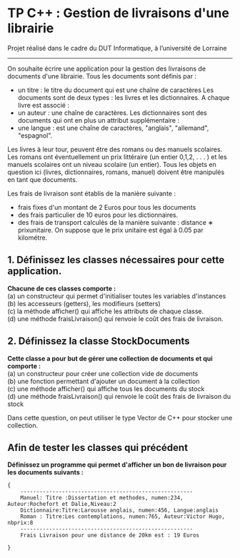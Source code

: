 # TP C++ : Gestion de livraisons d'une librairie

Projet réalisé dans le cadre du DUT Informatique, à l’université de Lorraine
___

On souhaite écrire une application pour la gestion des livraisons de documents d'une librairie.
Tous les documents sont définis par :
- un titre : le titre du document qui est une chaîne de caractères
Les documents sont de deux types : les livres et les dictionnaires. A chaque livre est associé :
- un auteur : une chaîne de caractères.
Les dictionnaires sont des documents qui ont en plus un attribut supplémentaire :
- une langue : est une chaîne de caractères, "anglais", "allemand", "espagnol".

Les livres à leur tour, peuvent être des romans ou des manuels scolaires. Les romans ont éventuellement un prix littéraire (un entier 0,1,2, . . . ) et les manuels scolaires ont un niveau scolaire (un entier). Tous les objets en question ici (livres, dictionnaires, romans, manuel) doivent être manipulés en tant que documents.

Les frais de livraison sont établis de la manière suivante : 
- frais fixes d'un montant de 2 Euros pour tous les documents
- des frais particulier de 10 euros pour les dictionnaires.
- des frais de transport calculés de la manière suivante : distance ∗ prixunitaire. On suppose que le prix unitaire est égal à 0.05 par kilométre.

## 1. Définissez les classes nécessaires pour cette application. 
**Chacune de ces classes comporte :**<br>
(a) un constructeur qui permet d'initialiser toutes les variables d'instances<br>
(b) les accesseurs (getters), les modifieurs (setters)<br>
(c) la méthode afficher() qui affiche les attributs de chaque classe.<br>
(d) une méthode fraisLivraison() qui renvoie le coût des frais de livraison.<br>

## 2. Définissez la classe StockDocuments 
**Cette classe a pour but de gérer une collection de documents et qui comporte :**<br>
(a) un constructeur pour créer une collection vide de documents<br>
(b) une fonction permettant d'ajouter un document à la collection<br>
(c) une méthode afficher() qui affiche tous les documents du stock<br>
(d) une méthode fraisLivraison() qui renvoie le coût des frais de livraison du stock<br>

Dans cette question, on peut utiliser le type Vector de C++ pour stocker une collection.

## Afin de tester les classes qui précédent

**Définissez un programme qui permet d'afficher un bon de livraison pour les documents suivants :**
```
{
    ------------------------------------------------------
    Manuel: Titre :Dissertation et methodes, numen:234, Auteur:Rochefort et Dalie,Niveau:2
    Dictionnaire:Titre:Larousse anglais, numen:456, Langue:anglais
    Roman : Titre:Les contemplations, numen:765, Auteur:Victor Hugo, nbprix:8
    ------------------------------------------------------
    Frais Livraison pour une distance de 20km est : 19 Euros

}

```
